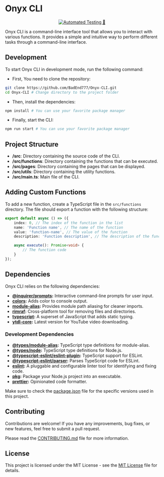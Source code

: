 # Onyx CLI

<div align="center">

[![Automated Testing 🚀](https://github.com/BadEnd777/Onyx-CLI/actions/workflows/test.yml/badge.svg)](https://github.com/BadEnd777/Onyx-CLI/actions/workflows/test.yml)

</div>

Onyx CLI is a command-line interface tool that allows you to interact with various functions. It provides a simple and intuitive way to perform different tasks through a command-line interface.

## Development

To start Onyx CLI in development mode, run the following command:

- First, You need to clone the repository:

```bash
git clone https://github.com/BadEnd777/Onyx-CLI.git
cd Onyx-CLI # Change directory to the project folder
```

- Then, install the dependencies:

```bash
npm install # You can use your favorite package manager
```

- Finally, start the CLI:

```bash
npm run start # You can use your favorite package manager
```

## Project Structure

- **/src**: Directory containing the source code of the CLI.
- **/src/functions**: Directory containing the functions that can be executed.
- **/src/pages**: Directory containing the pages that can be displayed.
- **/src/utils**: Directory containing the utility functions.
- **/src/main.ts**: Main file of the CLI.

## Adding Custom Functions

To add a new function, create a TypeScript file in the `src/functions` directory.
The file should export a function with the following structure:

```typescript
export default async () => ({
    index: 0, // The index of the function in the list
    name: 'Function name', // The name of the function
    value: 'function-name', // The value of the function
    description: 'Function description', // The description of the function

    async execute(): Promise<void> {
        // The function code
    }
});
```

## Dependencies

Onyx CLI relies on the following dependencies:

- **[@inquirer/prompts](https://www.npmjs.com/package/@inquirer/prompts):** Interactive command-line prompts for user input.
- **[colors](https://www.npmjs.com/package/colors):** Adds color to console output.
- **[module-alias](https://www.npmjs.com/package/module-alias):** Provides module path aliasing for cleaner imports.
- **[rimraf](https://www.npmjs.com/package/rimraf):** Cross-platform tool for removing files and directories.
- **[typescript](https://www.npmjs.com/package/typescript):** A superset of JavaScript that adds static typing.
- **[ytdl-core](https://www.npmjs.com/package/ytdl-core):** Latest version for YouTube video downloading.

### Development Dependencies

- **[@types/module-alias](https://www.npmjs.com/package/@types/module-alias):** TypeScript type definitions for module-alias.
- **[@types/node](https://www.npmjs.com/package/@types/node):** TypeScript type definitions for Node.js.
- **[@typescript-eslint/eslint-plugin](https://www.npmjs.com/package/@typescript-eslint/eslint-plugin):**
  TypeScript support for ESLint.
- **[@typescript-eslint/parser](https://www.npmjs.com/package/@typescript-eslint/parser):**
  Parses TypeScript code for ESLint.
- **[eslint](https://www.npmjs.com/package/eslint):** A pluggable and configurable linter tool for identifying and fixing code.
- **[pkg](https://www.npmjs.com/package/pkg):** Package your Node.js project into an executable.
- **[prettier](https://www.npmjs.com/package/prettier):** Opinionated code formatter.

Make sure to check the [package.json](package.json) file for the specific versions used in this project.

## Contributing

Contributions are welcome! If you have any improvements, bug fixes, or new features, feel free to submit a pull request.

Please read the [CONTRIBUTING.md](CONTRIBUTING.md) file for more information.

## License

This project is licensed under the MIT License - see the [MIT License](LICENSE) file for details.